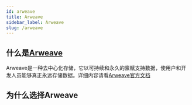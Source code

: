 ```yaml
---
id: arweave
title: Arweave
sidebar_label: Arweave
slug: /arweave
---
```

## 什么是[Arweave](https://www.arweave.org/)
Arweave是一种去中心化存储，它以可持续和永久的禀赋支持数据，使用户和开发人员能够真正永远存储数据。详细内容请看[Arweave官方文档](https://docs.arweave.org/info/)
## 为什么选择Arweave